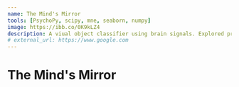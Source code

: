 ```yaml
---
name: The Mind's Mirror
tools: [PsychoPy, scipy, mne, seaborn, numpy]
image: https://ibb.co/0K9kLZ4
description: A viual object classifier using brain signals. Explored preprocessing techniques on EEG data, including FFT, WT, TFD.
# external_url: https://www.google.com
---
```

# The Mind's Mirror
